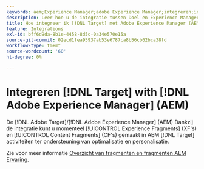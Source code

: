```yaml
---
keywords: aem;Experience Manager;adobe Experience Manager;integreren;integratie
description: Leer hoe u de integratie tussen Doel en Experience Manager kunt gebruiken.
title: Hoe integreer ik [!DNL Target] met Adobe Experience Manager (AEM)?
feature: Integrations
exl-id: bff6d9da-8b1e-4458-8d5c-0a34e570e15a
source-git-commit: 02ecd1fea95937ab53e6787ca8b56cb62bca38fd
workflow-type: tm+mt
source-wordcount: '60'
ht-degree: 0%

---
```


# Integreren [!DNL Target] with [!DNL Adobe Experience Manager] (AEM)

De [!DNL Adobe Target]/[!DNL Adobe Experience Manager] (AEM) Dankzij de integratie kunt u momenteel [!UICONTROL Experience Fragments] (XF&#39;s) en [!UICONTROL Content Fragments] (CF&#39;s) gemaakt in AEM [!DNL Target] activiteiten ter ondersteuning van optimalisatie en personalisatie.

Zie voor meer informatie [Overzicht van fragmenten en fragmenten AEM Ervaring](/help/main/c-integrating-target-with-mac/aem/aem-experience-and-content-fragments.md).
